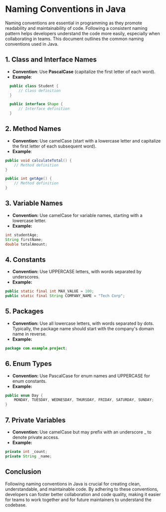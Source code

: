 # Naming Conventions in Java

Naming conventions are essential in programming as they promote readability and maintainability of code. Following a consistent naming pattern helps developers understand the code more easily, especially when collaborating in teams. This document outlines the common naming conventions used in Java.

## 1. Class and Interface Names

- **Convention**: Use **PascalCase** (capitalize the first letter of each word).
- **Example**:
```java
  public class Student {
      // Class definition
  }

  public interface Shape {
      // Interface definition
  }
  ```

## 2. Method Names
- **Convention:** Use camelCase (start with a lowercase letter and capitalize the first letter of each subsequent word).
- **Example**:
```java
public void calculateTotal() {
    // Method definition
}

public int getAge() {
    // Method definition
}
  ```

## 3. Variable Names
- **Convention:** Use camelCase for variable names, starting with a lowercase letter.
- **Example:**
```java
int studentAge;
String firstName;
double totalAmount;
```
## 4. Constants
- **Convention:** Use UPPERCASE letters, with words separated by underscores.
- **Example:**
```java
public static final int MAX_VALUE = 100;
public static final String COMPANY_NAME = "Tech Corp";
```

## 5.  Packages
- **Convention:** Use all lowercase letters, with words separated by dots. Typically, the package name should start with the company's domain name in reverse.
- **Example:**
```java
package com.example.project;
```

## 6. Enum Types
- **Convention:** Use PascalCase for enum names and UPPERCASE for enum constants.
- **Example:**
```java
public enum Day {
    MONDAY, TUESDAY, WEDNESDAY, THURSDAY, FRIDAY, SATURDAY, SUNDAY;
}
```

## 7. Private Variables
- **Convention:** Use camelCase but may prefix with an underscore _ to denote private access.
- **Example:**
```java
private int _count;
private String _name;
```

## Conclusion
Following naming conventions in Java is crucial for creating clean, understandable, and maintainable code. By adhering to these conventions, developers can foster better collaboration and code quality, making it easier for teams to work together and for future maintainers to understand the codebase.
